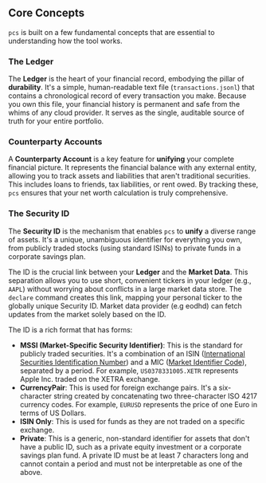 ## Core Concepts

`pcs` is built on a few fundamental concepts that are essential to understanding how the tool works.

### The Ledger

The **Ledger** is the heart of your financial record, embodying the pillar of **durability**. It's a simple, human-readable text file (`transactions.jsonl`) that contains a chronological record of every transaction you make. Because you own this file, your financial history is permanent and safe from the whims of any cloud provider. It serves as the single, auditable source of truth for your entire portfolio.

### Counterparty Accounts

A **Counterparty Account** is a key feature for **unifying** your complete financial picture. It represents the financial balance with any external entity, allowing you to track assets and liabilities that aren't traditional securities. This includes loans to friends, tax liabilities, or rent owed. By tracking these, `pcs` ensures that your net worth calculation is truly comprehensive.

### The Security ID

The **Security ID** is the mechanism that enables `pcs` to **unify** a diverse range of assets. It's a unique, unambiguous identifier for everything you own, from publicly traded stocks (using standard ISINs) to private funds in a corporate savings plan.

The ID is the crucial link between your **Ledger** and the **Market Data**. This separation allows you to use short, convenient tickers in your ledger (e.g., `AAPL`) without worrying about conflicts in a large market data store. The `declare` command creates this link, mapping your personal ticker to the globally unique Security ID. Market data provider (e.g eodhd) can fetch updates from the market solely based on the ID.

The ID is a rich format that has forms:

* **MSSI (Market-Specific Security Identifier)**: This is the standard for publicly traded securities. It's a combination of an ISIN ([International Securities Identification Number](https://en.wikipedia.org/wiki/International_Securities_Identification_Number)) and a MIC ([Market Identifier Code](https://en.wikipedia.org/wiki/Market_Identifier_Code)), separated by a period. For example, `US0378331005.XETR` represents Apple Inc. traded on the XETRA exchange.
* **CurrencyPair**: This is used for foreign exchange pairs. It's a six-character string created by concatenating two three-character ISO 4217 currency codes. For example, `EURUSD` represents the price of one Euro in terms of US Dollars.
* **ISIN Only**: This is used for funds as they are not traded on a specific exchange.
* **Private**: This is a generic, non-standard identifier for assets that don't have a public ID, such as a private equity investment or a corporate savings plan fund. A private ID must be at least 7 characters long and cannot contain a period and must not be interpretable as one of the above.
